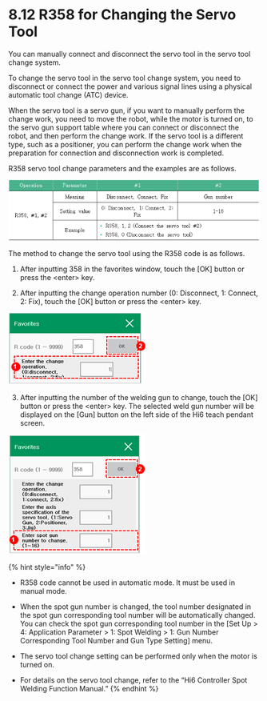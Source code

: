 # 8.12 R358 for Changing the Servo Tool

You can manually connect and disconnect the servo tool in the servo tool change system. 

To change the servo tool in the servo tool change system, you need to disconnect or connect the power and various signal lines using a physical automatic tool change \(ATC\) device.

When the servo tool is a servo gun, if you want to manually perform the change work, you need to move the robot, while the motor is turned on, to the servo gun support table where you can connect or disconnect the robot, and then perform the change work. If the servo tool is a different type, such as a positioner, you can perform the change work when the preparation for connection and disconnection work is completed.

R358 servo tool change parameters and the examples are as follows.

![](../.gitbook/assets/image%20%28543%29.png)

The method to change the servo tool using the R358 code is as follows.

1.	After inputting 358 in the favorites window, touch the \[OK\] button or press the &lt;enter&gt; key.

2.	After inputting the change operation number \(0: Disconnect, 1: Connect, 2: Fix\), touch the \[OK\] button or press the &lt;enter&gt; key.

![](../.gitbook/assets/image%20%28542%29.png)


3.	After inputting the number of the welding gun to change, touch the \[OK\] button or press the &lt;enter&gt; key. The selected weld gun number will be displayed on the \[Gun\] button on the left side of the Hi6 teach pendant screen.

![](../.gitbook/assets/image%20%28537%29.png)

{% hint style="info" %}
* R358 code cannot be used in automatic mode. It must be used in manual mode.
* 
  When the spot gun number is changed, the tool number designated in the spot gun corresponding tool number will be automatically changed. You can check the spot gun corresponding tool number in the \[Set Up &gt; 4: Application Parameter &gt; 1: Spot Welding &gt; 1: Gun Number Corresponding Tool Number and Gun Type Setting\] menu.

* 
  The servo tool change setting can be performed only when the motor is turned on.

* For details on the servo tool change, refer to the “Hi6 Controller Spot Welding Function Manual.”
{% endhint %}

